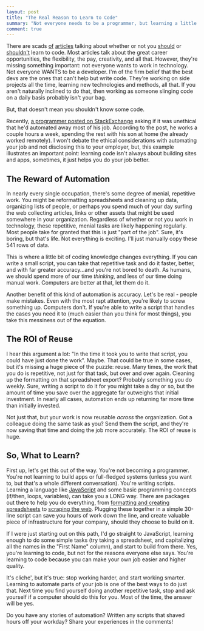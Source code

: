 ```yaml
---
layout: post
title: "The Real Reason to Learn to Code"
summary: "Not everyone needs to be a programmer, but learning a little bit of coding can help in a lot of different areas."
comment: true
---
```


There are scads [of][skillcrush] [articles][techcrunch] talking about whether or not you [should][forbes] or [shouldn't][99u] learn to code. Most articles talk about the great career opportunities, the flexibility, the pay, creativity, and all that. However, they're missing something important: not everyone wants to work in technology. Not everyone WANTS to be a developer. I'm of the firm belief that the best devs are the ones that can't help but write code. They're working on side projects all the time, learning new technologies and methods, all that. If you aren't naturally inclined to do that, then working as someone slinging code on a daily basis probably isn't your bag. 

But, that doesn't mean you shouldn't know some code. 

Recently, [a programmer posted on StackExchange][stackoverflow] asking if it was unethical that he'd automated away most of his job. According to the post, he works a couple hours a week, spending the rest with his son at home (he already worked remotely). I won't debate the ethical considerations with automating your job and not disclosing this to your employer, but, this example illustrates an important point: learning code isn't always about building sites and apps, sometimes, it just helps you do your job better. 

## The Reward of Automation

In nearly every single occupation, there's some degree of menial, repetitive work. You might be reformatting spreadsheets and cleaning up data, organizing lists of people, or perhaps you spend much of your day surfing the web collecting articles, links or other assets that might be used somewhere in your organization. Regardless of whether or not you work in technology, these repetitive, menial tasks are likely happening regularly. Most people take for granted that this is just "part of the job". Sure, it's boring, but that's life. Not everything is exciting. I'll just manually copy these 541 rows of data. 

This is where a little bit of coding knowledge changes everything. If you can write a small script, you can take that repetitive task and do it faster, better, and with far greater accuracy...and you're not bored to death. As humans, we should spend more of our time _thinking_, and less of our time doing manual work. Computers are better at that, let them do it. 

Another benefit of this kind of automation is accuracy. Let's be real - people make mistakes. Even with the most rapt attention, you're likely to screw something up. Computers don't. If you're able to write a script that handles the cases you need it to (much easier than you think for most things), you take this messiness out of the equation. 

## The ROI of Reuse

I hear this argument a lot: "In the time it took you to write that script, you could have just done the work". Maybe. That could be true in some cases, but it's missing a huge piece of the puzzle: reuse. Many times, the work that you do is repetitive, not just for that task, but over and over again. Cleaning up the formatting on that spreadsheet export? Probably something you do weekly. Sure, writing a script to do it for you might take a day or so, but the amount of time you save over the aggregate far outweighs that initial investment. In nearly all cases, automation ends up returning far more time than initially invested. 

Not just that, but your work is now reusable _across_ the organization. Got a colleague doing the same task as you? Send them the script, and they're now saving that time and doing the job more accurately. The ROI of reuse is huge. 

## So, What to Learn?

First up, let's get this out of the way. You're not becoming a programmer. You're not learning to build apps or full-fledged systems (unless you want to, but that's a whole different conversation). You're writing scripts. Learning a language like [JavaScript][js] and some basic programming concepts (if/then, loops, variables), can take you a LONG way. There are packages out there to help you do everything, from [formatting and creating spreadsheets][exceljs] to [scraping the web][scraper]. Plugging these together in a simple 30-line script can save you hours of work down the line, and create valuable piece of infrastructure for your company, should they choose to build on it. 

If I were just starting out on this path, I'd go straight to JavaScript, learning enough to do some simple tasks (try taking a spreadsheet, and capitalizing all the names in the "First Name" column), and start to build from there. Yes, you're learning to code, but not for the reasons everyone else says. You're learning to code because you can make your own job easier and higher quality. 

It's cliche', but it's true: stop working harder, and start working smarter. Learning to automate parts of your job is one of the best ways to do just that. Next time you find yourself doing another repetitive task, stop and ask yourself if a computer should do this for you. Most of the time, the answer will be yes. 

Do you have any stories of automation? Written any scripts that shaved hours off your workday? Share your experiences in the comments!

[skillcrush]: https://skillcrush.com/2015/01/28/laurence-bradford-10-reasons/
[techcrunch]: https://techcrunch.com/2016/05/10/please-dont-learn-to-code/
[forbes]: https://www.forbes.com/sites/laurencebradford/2016/06/20/why-every-millennial-should-learn-some-code/#3f1a561370f2
[99u]: http://99u.com/articles/20696/you-dont-need-to-learn-to-code-other-truths-about-the-future-of-careers
[stackoverflow]: https://workplace.stackexchange.com/questions/93696/is-it-unethical-for-me-to-not-tell-my-employer-i-ve-automated-my-job
[js]: https://www.javascript.com/
[exceljs]: https://github.com/guyonroche/exceljs
[scraper]: https://medialab.github.io/artoo/
